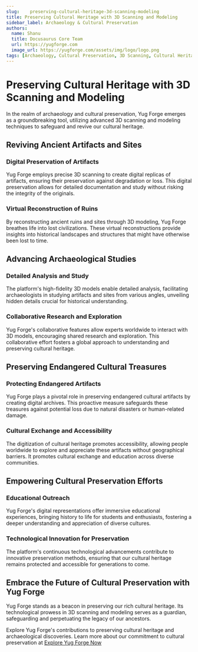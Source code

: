 ```yaml
---
slug:    preserving-cultural-heritage-3d-scanning-modeling
title: Preserving Cultural Heritage with 3D Scanning and Modeling
sidebar_label: Archaeology & Cultural Preservation
authors:
  name: Shanu
  title: Docusaurus Core Team
  url: https://yugforge.com
  image_url: https://yugforge.com/assets/img/logo/logo.png
tags: [Archaeology, Cultural Preservation, 3D Scanning, Cultural Heritage, Yug Forge, docusaurus]
---
```


# Preserving Cultural Heritage with 3D Scanning and Modeling

In the realm of archaeology and cultural preservation, Yug Forge emerges as a groundbreaking tool, utilizing advanced 3D scanning and modeling techniques to safeguard and revive our cultural heritage.

## Reviving Ancient Artifacts and Sites

### Digital Preservation of Artifacts

Yug Forge employs precise 3D scanning to create digital replicas of artifacts, ensuring their preservation against degradation or loss. This digital preservation allows for detailed documentation and study without risking the integrity of the originals.

### Virtual Reconstruction of Ruins

By reconstructing ancient ruins and sites through 3D modeling, Yug Forge breathes life into lost civilizations. These virtual reconstructions provide insights into historical landscapes and structures that might have otherwise been lost to time.

## Advancing Archaeological Studies

### Detailed Analysis and Study

The platform's high-fidelity 3D models enable detailed analysis, facilitating archaeologists in studying artifacts and sites from various angles, unveiling hidden details crucial for historical understanding.

### Collaborative Research and Exploration

Yug Forge's collaborative features allow experts worldwide to interact with 3D models, encouraging shared research and exploration. This collaborative effort fosters a global approach to understanding and preserving cultural heritage.

## Preserving Endangered Cultural Treasures

### Protecting Endangered Artifacts

Yug Forge plays a pivotal role in preserving endangered cultural artifacts by creating digital archives. This proactive measure safeguards these treasures against potential loss due to natural disasters or human-related damage.

### Cultural Exchange and Accessibility

The digitization of cultural heritage promotes accessibility, allowing people worldwide to explore and appreciate these artifacts without geographical barriers. It promotes cultural exchange and education across diverse communities.

## Empowering Cultural Preservation Efforts

### Educational Outreach

Yug Forge's digital representations offer immersive educational experiences, bringing history to life for students and enthusiasts, fostering a deeper understanding and appreciation of diverse cultures.

### Technological Innovation for Preservation

The platform's continuous technological advancements contribute to innovative preservation methods, ensuring that our cultural heritage remains protected and accessible for generations to come.

## Embrace the Future of Cultural Preservation with Yug Forge

Yug Forge stands as a beacon in preserving our rich cultural heritage. Its technological prowess in 3D scanning and modeling serves as a guardian, safeguarding and perpetuating the legacy of our ancestors.

Explore Yug Forge's contributions to preserving cultural heritage and archaeological discoveries. Learn more about our commitment to cultural preservation at [Explore Yug Forge Now](https://www.Yugforge.com)
